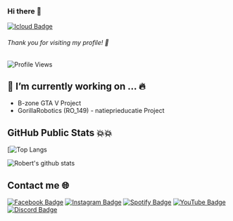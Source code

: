 ### Hi there :punch:
[![Icloud Badge](https://img.shields.io/badge/-robert.nitu02@icloud.com-7D7D7D?style=flat&logo=iCloud&logoColor=white)](mailto:robert.niut02@icloud.com "Connect via Email")

###### Thank you for visiting my profile! :raised_hands:
![Profile Views](https://komarev.com/ghpvc/?username=robertnitu02&color=blue)

## 🔭 I’m currently working on ... :fire: <br/>
   - B-zone GTA V Project
   - GorillaRobotics (RO_149) - natieprieducatie Project
   
## GitHub Public Stats :boom::boom:

[![Top Langs](https://github-readme-stats.vercel.app/api/top-langs/?username=robertnitu02&layout=compact)

![Robert's github stats](https://github-readme-stats.vercel.app/api?username=robertnitu02&show_icons=true&count_private=true)

## Contact me :globe_with_meridians:

[![Facebook Badge](https://img.shields.io/badge/-Facebook-3b5998?style=flat&logo=Facebook&logoColor=white)](https://www.facebook.com/robert.nitu02)
[![Instagram Badge](https://img.shields.io/badge/-Instagram-C13584?style=flat&logo=Instagram&logoColor=white)](https://www.instagram.com/robert.nitu02/)
[![Spotify Badge](https://img.shields.io/badge/-Spotify-1DB954?style=flat&logo=Spotify&logoColor=white)](https://open.spotify.com/user/212i6ytai3anzxfgtcn5wyawq?si=hJ2pYQOQQIasjvkvC9Pb6Q)
[![YouTube Badge](https://img.shields.io/badge/-YouTube-FF0000?style=flat&logo=YouTube&logoColor=white)](https://www.youtube.com/user/reddplaguementosan)
[![Discord Badge](https://img.shields.io/badge/-Mentosan_9798-3b5998?style=flat&logo=Discord&logoColor=white)](https://www.discord.com)
